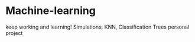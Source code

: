 # Machine-learning
keep working and learning!
Simulations, KNN, Classification Trees
personal project
